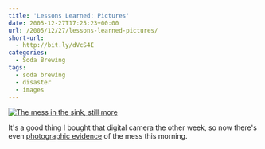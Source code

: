 ```yaml
---
title: 'Lessons Learned: Pictures'
date: 2005-12-27T17:25:23+00:00
url: /2005/12/27/lessons-learned-pictures/
short-url:
  - http://bit.ly/dVcS4E
categories:
  - Soda Brewing
tags:
  - soda brewing
  - disaster
  - images
---
```

<a href="http://www.flickr.com/photos/cavort/78056391/" title="photo sharing"><img src="http://static.flickr.com/41/78056391_46305f545f_t.jpg" class="flickr-photo" alt="The mess in the sink, still more" /></a>

It's a good thing I bought that digital camera the other week, so now there's even <a href="http://www.flickr.com/photos/cavort/sets/1671311/">photographic evidence</a> of the mess this morning.